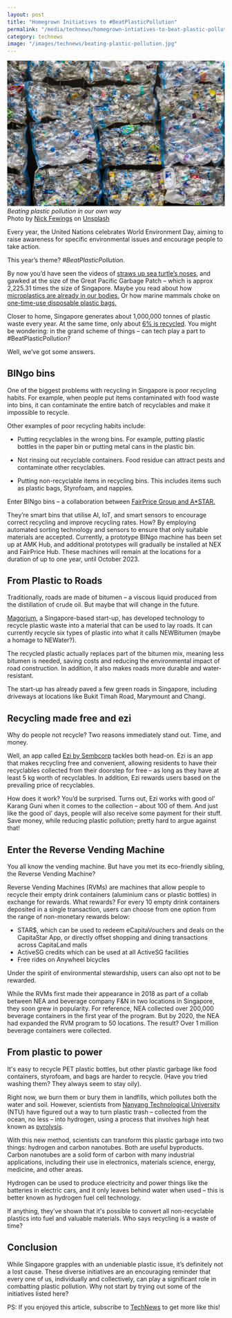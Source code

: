 ```yaml
---
layout: post
title: "Homegrown Initiatives to #BeatPlasticPollution"
permalink: "/media/technews/homegrown-intiatives-to-beat-plastic-pollution"
category: technews
image: "/images/technews/beating-plastic-pollution.jpg"
---
```


![Plastic waste in singapore](/images/technews/beating-plastic-pollution.jpg)
*Beating plastic pollution in our own way*  
Photo by <a href="https://unsplash.com/@jannerboy62?utm_source=unsplash&utm_medium=referral&utm_content=creditCopyText">Nick Fewings</a> on <a href="https://unsplash.com/photos/ywVgG0lDbOk?utm_source=unsplash&utm_medium=referral&utm_content=creditCopyText">Unsplash</a>
  
Every year, the United Nations celebrates World Environment Day, aiming to raise awareness for specific environmental issues and encourage people to take action. 

This year’s theme? *#BeatPlasticPollution*. 

By now you’d have seen the videos of [straws up sea turtle’s noses](https://www.youtube.com/watch?v=vJmi_gwziy4), and gawked at the size of the Great Pacific Garbage Patch – which is approx 2,225.31 times the size of Singapore. Maybe you read about how [microplastics are already in our bodies.](https://www.nationalgeographic.com/environment/article/microplastics-are-in-our-bodies-how-much-do-they-harm-us) Or how marine mammals choke on [one-time-use disposable plastic bags.](https://wwf.org.au/blogs/plastic-in-our-oceans-is-killing-marine-mammals/) 
 
Closer to home, Singapore generates about 1,000,000 tonnes of plastic waste every year. At the same time, only about [6% is recycled](https://www.nea.gov.sg/our-services/waste-management/waste-statistics-and-overall-recycling). 
You might be wondering: in the grand scheme of things – can tech play a part to #BeatPlasticPollution? 

Well, we’ve got some answers. 

## BINgo bins 

One of the biggest problems with recycling in Singapore is poor recycling habits. For example, when people put items contaminated with food waste into bins, it can contaminate the entire batch of recyclables and make it impossible to recycle.

Other examples of poor recycling habits include: 

- Putting recyclables in the wrong bins. For example, putting plastic bottles in the paper bin or putting metal cans in the plastic bin.


- Not rinsing out recyclable containers. Food residue can attract pests and contaminate other recyclables.


- Putting non-recyclable items in recycling bins. This includes items such as plastic bags, Styrofoam, and nappies.

Enter BINgo bins – a collaboration between [FairPrice Group and A*STAR.](https://www.a-star.edu.sg/News/astarNews/news/press-releases/fairprice-group-and-astar-launch-BINgo)


They’re smart bins that utilise AI, IoT, and smart sensors to encourage correct recycling and improve recycling rates. How? By employing automated sorting technology and sensors to ensure that only suitable materials are accepted. Currently, a prototype BINgo machine has been set up at AMK Hub, and additional prototypes will gradually be installed at NEX and FairPrice Hub. These machines will remain at the locations for a duration of up to one year, until October 2023.

## From Plastic to Roads

Traditionally, roads are made of bitumen – a viscous liquid produced from the distillation of crude oil. But maybe that will change in the future. 

[Magorium](https://www.straitstimes.com/business/deep-tech-start-up-magorium-targets-6m-seed-funding-to-build-greener-roads-with-plastic-waste), a Singapore-based start-up, has developed technology to recycle plastic waste into a material that can be used to lay roads. It can currently recycle six types of plastic into what it calls NEWBitumen (maybe a homage to NEWater?). 

The recycled plastic actually replaces part of the bitumen mix, meaning less bitumen is needed, saving costs and reducing the environmental impact of road construction. In addition, it also makes roads more durable and water-resistant. 

The start-up has already paved a few green roads in Singapore, including driveways at locations like Bukit Timah Road, Marymount and Changi.

## Recycling made free and ezi 
Why do people not recycle? Two reasons immediately stand out. Time, and money. 

Well, an app called [Ezi by Sembcorp](https://ezi-recycling.com/) tackles both head-on.  Ezi is an app that makes recycling free and convenient, allowing residents to have their recyclables collected from their doorstep for free – as long as they have at least 5 kg worth of recyclables. In addition, Ezi rewards users based on the prevailing price of recyclables.

How does it work? You’d be surprised. Turns out, Ezi works with good ol’ Karang Guni when it comes to the collection – about 100 of them.  And just like the good ol’ days, people will also receive some payment for their stuff. Save money, while reducing plastic pollution; pretty hard to argue against that! 

## Enter the Reverse Vending Machine
You all know the vending machine. But have you met its eco-friendly sibling, the Reverse Vending Machine? 

Reverse Vending Machines (RVMs) are machines that allow people to recycle their empty drink containers (aluminium cans or plastic bottles) in exchange for rewards. What rewards? For every 10 empty drink containers deposited in a single transaction, users can choose from one option from the range of non-monetary rewards below:

- STAR$, which can be used to redeem eCapitaVouchers and deals on the CapitaStar App, or directly offset shopping and dining transactions across CapitaLand malls
- ActiveSG credits which can be used at all ActiveSG facilities
- Free rides on Anywheel bicycles
  
Under the spirit of environmental stewardship, users can also opt not to be rewarded.

While the RVMs first made their appearance in 2018 as part of a collab between NEA and beverage company F&N in two locations in Singapore, they soon grew in popularity. For reference, NEA collected over 200,000 beverage containers in the first year of the program. But by 2020, the NEA had expanded the RVM program to 50 locations. The result? Over 1 million beverage containers were collected. 

## From plastic to power 

It's easy to recycle PET plastic bottles, but other plastic garbage like food containers, styrofoam, and bags are harder to recycle. (Have you tried washing them? They always seem to stay oily).

Right now, we burn them or bury them in landfills, which pollutes both the water and soil.
However, scientists from [Nanyang Technological University](https://www.ntu.edu.sg/research/research-hub/turning-plastic-trash-into-clean-hydrogen-fuel) (NTU) have figured out a way to turn plastic trash – collected from the ocean, no less – into hydrogen, using a process that involves high heat known as [pyrolysis](https://en.wikipedia.org/wiki/Pyrolysis).

With this new method, scientists can transform this plastic garbage into two things: hydrogen and carbon nanotubes. Both are useful byproducts. Carbon nanotubes are a solid form of carbon with many industrial applications, including their use in electronics, materials science, energy, medicine, and other areas. 

Hydrogen can be used to produce electricity and power things like the batteries in electric cars, and it only leaves behind water when used – this is better known as hydrogen fuel cell technology. 

If anything, they’ve shown that it's possible to convert all non-recyclable plastics into fuel and valuable materials. Who says recycling is a waste of time? 


## Conclusion
While Singapore grapples with an undeniable plastic issue, it’s definitely not a lost cause. 
These diverse initiatives are an encouraging reminder that every one of us, individually and collectively, can play a significant role in combatting plastic pollution. 
Why not start by trying out some of the initiatives listed here?


PS: If you enjoyed this article, subscribe to [TechNews](https://www.tech.gov.sg/media/technews/subscribe) to get more like this! 


